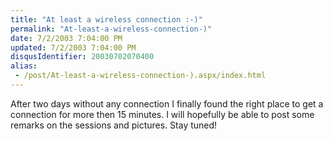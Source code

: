 ```yaml
---
title: "At least a wireless connection :-)"
permalink: "At-least-a-wireless-connection-)"
date: 7/2/2003 7:04:00 PM
updated: 7/2/2003 7:04:00 PM
disqusIdentifier: 20030702070400
alias:
 - /post/At-least-a-wireless-connection-).aspx/index.html
---
```

After two days without any connection I finally found the right place to get a connection for more then 15 minutes. I will hopefully be able to post some remarks on the sessions and pictures. Stay tuned!
